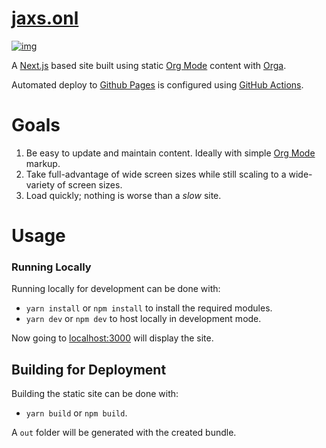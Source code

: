 

# [jaxs.onl](https://jaxs.onl)

[![img](https://github.com/woofers/woofers.github.io/workflows/build/badge.svg)](https://github.com/woofers/woofers.github.io/actions)

A [Next.js](https://nextjs.org/) based site built using static [Org Mode](https://orgmode.org/) content with [Orga](https://github.com/xiaoxinghu/orgajs).

Automated deploy to [Github Pages](https://pages.github.com/) is configured using [GitHub Actions](https://github.com/features/actions).


# Goals

1.  Be easy to update and maintain content.  Ideally with simple [Org Mode](https://orgmode.org/) markup.
2.  Take full-advantage of wide screen sizes while still scaling to a wide-variety of screen sizes.
3.  Load quickly; nothing is worse than a *slow* site.

# Usage


### Running Locally

Running locally for development can be done with:

-   `yarn install` or `npm install` to install the required modules.
-   `yarn dev` or `npm dev` to host locally in development mode.

Now going to [localhost:3000](http://localhost:3000) will display the site.


## Building for Deployment

Building the static site can be done with:

-   `yarn build` or `npm build`.

A `out` folder will be generated with the created bundle.

